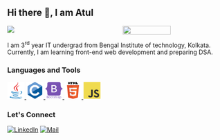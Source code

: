 ## Hi there 👋, I am Atul
![](https://komarev.com/ghpvc/?username=Atul1331&color=blueviolet)
<img src="https://imgur.com/Z9n1y5S.gif" height=47% width=47% align="right">
<p>I am 3<sup>rd</sup> year IT undergrad from Bengal Institute of technology, Kolkata. Currently, I am learning front-end web development and preparing DSA. </p>


<h3>Languages and Tools</h3>
<p align="left"> <a href = "https://www.java.com/"> <img src= "https://github.com/devicons/devicon/blob/master/icons/java/java-original.svg" alt= "java" width="40" height="40" /> </a> <a href="https://www.cprogramming.com/" target="_blank"> <img src="https://raw.githubusercontent.com/devicons/devicon/master/icons/c/c-original.svg" alt="c" width="40" height="40"/> </a>  <a href="https://getbootstrap.com" target="_blank"> <img src="https://raw.githubusercontent.com/devicons/devicon/master/icons/bootstrap/bootstrap-plain-wordmark.svg" alt="bootstrap" width="40" height="40"/> </a> <a href="https://www.w3.org/html/" target="_blank"> <img src="https://raw.githubusercontent.com/devicons/devicon/master/icons/html5/html5-original-wordmark.svg" alt="html5" width="40" height="40"/> </a> <a href="https://developer.mozilla.org/en-US/docs/Web/JavaScript" target="_blank"> <img src="https://raw.githubusercontent.com/devicons/devicon/master/icons/javascript/javascript-original.svg" alt="javascript" width="40" height="40"/> </a> </p>

<h3> Let's Connect </h3>

<a href = "https://www.linkedin.com/in/atul-sourabh-829744208/"  > <img src ="https://cdn-icons-png.flaticon.com/512/174/174857.png" alt="LinkedIn" height="40" width= "40" ></a>
<a href = "mailto:atulsourabh083@gmail.com"> <img src="https://1000logos.net/wp-content/uploads/2018/05/Gmail-logo.jpg" alt="Mail" height="40" width= "40"></a>



<!--
**Atul1331/Atul1331** is a ✨ _special_ ✨ repository because its `README.md` (this file) appears on your GitHub profile.

Here are some ideas to get you started:

- 🔭 I’m currently working on ...
- 🌱 I’m currently learning ...
- 👯 I’m looking to collaborate on ...
- 🤔 I’m looking for help with ...
- 💬 Ask me about ...
- 📫 How to reach me: ...
- 😄 Pronouns: ...
- ⚡ Fun fact: ...
-->
